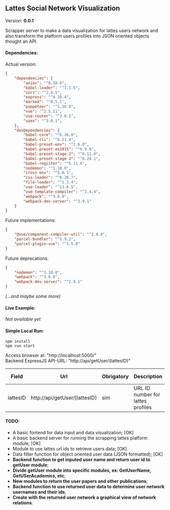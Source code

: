 ## Lattes Social Network Visualization

Version: **0.0.1**

Scrapper server to make a data visualization for lattes users network and also transform the platform users profiles into JSON oriented objects thought an API.

#### Dependencies:

Actual version:
```JSON
{
    "dependencies": {
        "axios": "^0.18.0",
        "babel-loader": "^7.1.5",
        "cors": "^2.8.5",
        "express": "^4.16.4",
        "marked": "^0.5.1",
        "puppeteer": "^1.10.0",
        "vue": "^2.5.11",
        "vue-router": "^3.0.1",
        "vuex": "^3.0.1",
    },
    "devDependencies": {
        "babel-core": "^6.26.0",
        "babel-cli": "^6.11.4",
        "babel-preset-env": "^1.6.0",
        "babel-preset-es2015": "^6.9.0",
        "babel-preset-stage-2": "^6.11.0",
        "babel-preset-stage-3": "^6.24.1",
        "babel-register": "^6.11.6",
        "nodemon": "^1.10.0",
        "cross-env": "^5.0.5",
        "css-loader": "^0.28.7",
        "file-loader": "^1.1.4",
        "vue-loader": "^13.0.5",
        "vue-template-compiler": "^2.4.4",
        "webpack": "^3.6.0",
        "webpack-dev-server": "^2.9.1"
    }
}
```

Future implementations:
```JSON
{
    "@vue/component-compiler-util": "^2.0.0",
    "parcel-bundler": "^1.9.2",
    "parcel-plugin-vue": "^1.5.0"
}
```

Future deprecations:
```JSON
{
    "nodemon": "^1.10.0",
    "webpack": "^3.6.0",
    "webpack-dev-server": "^2.9.1"
}
```
*(...and maybe some more)*

#### Live Example:
*Not available yet*

#### Simple Local Run:
```Shell
npm install
npm run start
```
Access browser at: "http://localhost:5000/" \
Backend ExpressJS API-URL: "http://api/getUser/{lattesID}"

| Field       |Url                              | Obrigatory    | Description                       | Response Type
| ---         | ---                             | ---           | ---                               | ---
| lattesID    | http://api/getUser/{lattesID}   | sim           | URL ID number for lattes profiles | JSON

#### TODO:
- A basic fontend for data input and data visualization; [OK]
- A basic backend server for running the scrapping lattes platform module; [OK]
- Module to use lattes url ids to retrieve users data; [OK]
- Data filter function for object oriented user data (JSON formatted); [OK]
- **Backend function to get inputed user name and return user id to getUser module**;
- **Divide getUser module into specific modules, ex: GetUserName, GetUSerAcademics, etc**;
- **New modules to return the user papers and other publications**;
- **Backend function to use returned user data to determine user network usernames and their ids**;
- **Create with the returned user network a graphical view of network relations**.